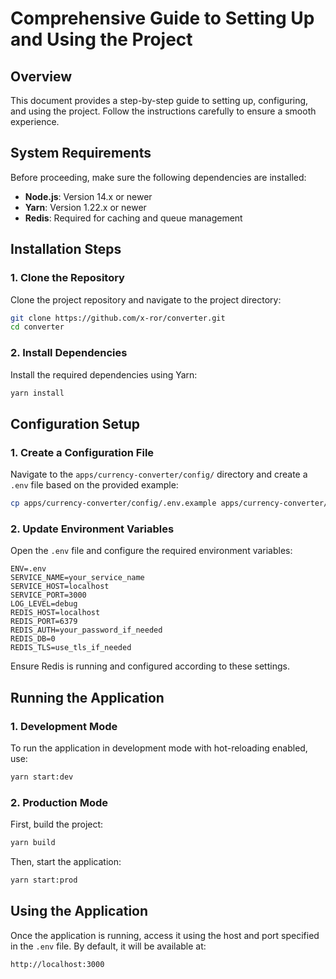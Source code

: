 # Comprehensive Guide to Setting Up and Using the Project

## Overview

This document provides a step-by-step guide to setting up, configuring, and using the project. Follow the instructions carefully to ensure a smooth experience.

## System Requirements

Before proceeding, make sure the following dependencies are installed:

- **Node.js**: Version 14.x or newer
- **Yarn**: Version 1.22.x or newer
- **Redis**: Required for caching and queue management

## Installation Steps

### 1. Clone the Repository

Clone the project repository and navigate to the project directory:

```bash
git clone https://github.com/x-ror/converter.git
cd converter
```

### 2. Install Dependencies

Install the required dependencies using Yarn:

```bash
yarn install
```

## Configuration Setup

### 1. Create a Configuration File

Navigate to the `apps/currency-converter/config/` directory and create a `.env` file based on the provided example:

```bash
cp apps/currency-converter/config/.env.example apps/currency-converter/config/.env
```

### 2. Update Environment Variables

Open the `.env` file and configure the required environment variables:

```env
ENV=.env
SERVICE_NAME=your_service_name
SERVICE_HOST=localhost
SERVICE_PORT=3000
LOG_LEVEL=debug
REDIS_HOST=localhost
REDIS_PORT=6379
REDIS_AUTH=your_password_if_needed
REDIS_DB=0
REDIS_TLS=use_tls_if_needed
```

Ensure Redis is running and configured according to these settings.

## Running the Application

### 1. Development Mode

To run the application in development mode with hot-reloading enabled, use:

```bash
yarn start:dev
```

### 2. Production Mode

First, build the project:

```bash
yarn build
```

Then, start the application:

```bash
yarn start:prod
```


## Using the Application

Once the application is running, access it using the host and port specified in the `.env` file. By default, it will be available at:

```text
http://localhost:3000
```